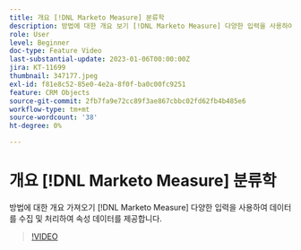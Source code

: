 ```yaml
---
title: 개요 [!DNL Marketo Measure] 분류학
description: 방법에 대한 개요 보기 [!DNL Marketo Measure] 다양한 입력을 사용하여 데이터를 수집 및 처리하여 속성 데이터를 제공합니다.
role: User
level: Beginner
doc-type: Feature Video
last-substantial-update: 2023-01-06T00:00:00Z
jira: KT-11699
thumbnail: 347177.jpeg
exl-id: f81e8c52-85e0-4e2a-8f0f-ba0c00fc9251
feature: CRM Objects
source-git-commit: 2fb7fa9e72cc89f3ae867cbbc02fd62fb4b485e6
workflow-type: tm+mt
source-wordcount: '38'
ht-degree: 0%

---
```


# 개요 [!DNL Marketo Measure] 분류학

방법에 대한 개요 가져오기 [!DNL Marketo Measure] 다양한 입력을 사용하여 데이터를 수집 및 처리하여 속성 데이터를 제공합니다.

>[!VIDEO](https://video.tv.adobe.com/v/347177/?quality=12&learn=on)
